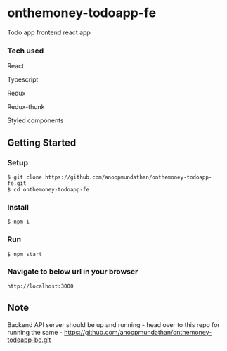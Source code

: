 # onthemoney-todoapp-fe
Todo app frontend react app

### Tech used
React

Typescript

Redux

Redux-thunk

Styled components

## Getting Started

### Setup
```
$ git clone https://github.com/anoopmundathan/onthemoney-todoapp-fe.git
$ cd onthemoney-todoapp-fe
```
### Install
```
$ npm i
```
### Run
``` 
$ npm start
```
### Navigate to below url in your browser
``` 
http://localhost:3000
```

## Note
Backend API server should be up and running - head over to this repo for running the same - https://github.com/anoopmundathan/onthemoney-todoapp-be.git
